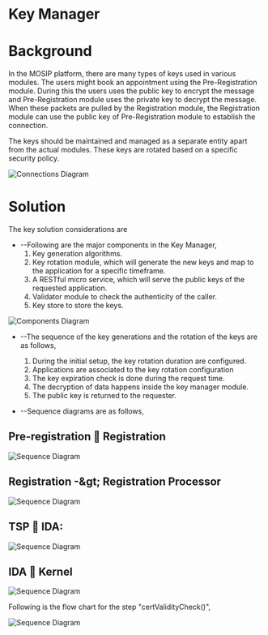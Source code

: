 # Key Manager

#

# Background

In the MOSIP platform, there are many types of keys used in various modules. The users might book an appointment using the Pre-Registration module. During this the users uses the public key to encrypt the message and Pre-Registration module uses the private key to decrypt the message. When these packets are pulled by the Registration module, the Registration module can use the public key of Pre-Registration module to establish the connection.

The keys should be maintained and managed as a separate entity apart from the actual modules. These keys are rotated based on a specific security policy.

![Connections Diagram](_images/kernel_keymanager_connections_diagram.jpg?raw=true "MOSIP components connections")

# Solution

The key solution considerations are

- --Following are the major components in the Key Manager,
  1. Key generation algorithms.
  2. Key rotation module, which will generate the new keys and map to the application for a specific timeframe.
  3. A RESTful micro service, which will serve the public keys of the requested application.
  4. Validator module to check the authenticity of the caller.
  5. Key store to store the keys.

![Components Diagram](_images/kernel_keymanager_components_diagram.png)

- --The sequence of the key generations and the rotation of the keys are as follows,
  1. During the initial setup, the key rotation duration are configured.
  2. Applications are associated to the key rotation configuration
  3. The key expiration check is done during the request time.
  4. The decryption of data happens inside the key manager module.
  5. The public key is returned to the requester.

- --Sequence diagrams are as follows,

## Pre-registration  Registration

![Sequence Diagram](_images/kernel_keymanager_Seq_Prereg_Reg_diagram.png)

## Registration -\&gt; Registration Processor

![Sequence Diagram](_images/kernel_keymanager_Seq_Reg_RegProc_diagram.png)

## TSP  IDA:

![Sequence Diagram](_images/kernel_keymanager_Seq_TSP_IDA_diagram.png)

## IDA  Kernel

![Sequence Diagram](_images/kernel_keymanager_Seq_IDA_Kernel_diagram.png)

Following is the flow chart for the step &quot;certValidityCheck()&quot;,

![Sequence Diagram](_images/kernel_keymanager_Flowchart_diagram.png)
